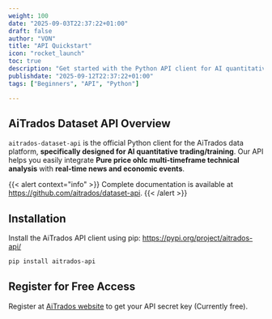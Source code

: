 ```yaml
---
weight: 100
date: "2025-09-03T22:37:22+01:00"
draft: false
author: "VON"
title: "API Quickstart"
icon: "rocket_launch"
toc: true
description: "Get started with the Python API client for AI quantitative trading"
publishdate: "2025-09-12T22:37:22+01:00"
tags: ["Beginners", "API", "Python"]

---
```


## AiTrados Dataset API Overview

`aitrados-dataset-api` is the official Python client for the AiTrados data platform, **specifically designed for AI quantitative trading/training**. Our API helps you easily integrate **Pure price ohlc multi-timeframe technical analysis** with **real-time news and economic events**.

{{< alert context="info" >}}
Complete documentation is available at  https://github.com/aitrados/dataset-api.
{{< /alert >}}

## Installation

Install the AiTrados API client using pip:
https://pypi.org/project/aitrados-api/

```bash
pip install aitrados-api
```

## Register for Free Access

Register at [AiTrados website](https://www.aitrados.com/) to get your API secret key (Currently free).





